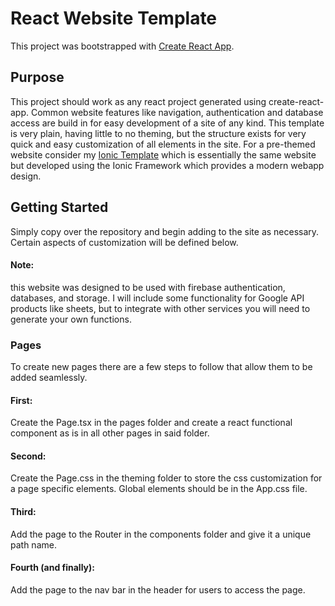 # React Website Template

This project was bootstrapped with [Create React App](https://github.com/facebook/create-react-app).

## Purpose

This project should work as any react project generated using create-react-app. Common website features like navigation, authentication and database access are build in for easy development of a site of any kind. This template is very plain, having little to no theming, but the structure exists for very quick and easy customization of all elements in the site. For a pre-themed website consider my [Ionic Template](https://github.com/alexdhill/ionic_template) which is essentially the same website but developed using the Ionic Framework which provides a modern webapp design.

## Getting Started

Simply copy over the repository and begin adding to the site as necessary. Certain aspects of customization will be defined below. 

#### Note:
this website was designed to be used with firebase authentication, databases, and storage. I will include some functionality for Google API products like sheets, but to integrate with other services you will need to generate your own functions.

### Pages

To create new pages there are a few steps to follow that allow them to be added seamlessly.

#### First:
Create the Page.tsx in the pages folder and create a react functional component as is in all other pages in said folder.

#### Second:
Create the Page.css in the theming folder to store the css customization for a page specific elements. Global elements should be in the App.css file.

#### Third:
Add the page to the Router in the components folder and give it a unique path name.

#### Fourth (and finally):
Add the page to the nav bar in the header for users to access the page.